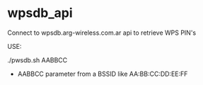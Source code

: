 wpsdb_api
=========

Connect to wpsdb.arg-wireless.com.ar api to retrieve WPS PIN's



USE:

./pwsdb.sh AABBCC

* AABBCC parameter from a BSSID like AA:BB:CC:DD:EE:FF

